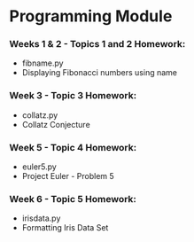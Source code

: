 # Programming Module

### Weeks 1 & 2 - Topics 1 and 2 Homework: 
- fibname.py
- Displaying Fibonacci numbers using name  


### Week 3 - Topic 3 Homework: 
- collatz.py
- Collatz Conjecture 

### Week 5 - Topic 4 Homework:
- euler5.py 
- Project Euler - Problem 5

### Week 6 - Topic 5 Homework:
- irisdata.py
- Formatting Iris Data Set 
